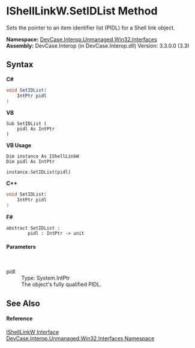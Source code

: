 # IShellLinkW.SetIDList Method 
 

Sets the pointer to an item identifier list (PIDL) for a Shell link object.

**Namespace:**&nbsp;<a href="N_DevCase_Interop_Unmanaged_Win32_Interfaces">DevCase.Interop.Unmanaged.Win32.Interfaces</a><br />**Assembly:**&nbsp;DevCase.Interop (in DevCase.Interop.dll) Version: 3.3.0.0 (3.3)

## Syntax

**C#**<br />
``` C#
void SetIDList(
	IntPtr pidl
)
```

**VB**<br />
``` VB
Sub SetIDList ( 
	pidl As IntPtr
)
```

**VB Usage**<br />
``` VB Usage
Dim instance As IShellLinkW
Dim pidl As IntPtr

instance.SetIDList(pidl)
```

**C++**<br />
``` C++
void SetIDList(
	IntPtr pidl
)
```

**F#**<br />
``` F#
abstract SetIDList : 
        pidl : IntPtr -> unit 

```


#### Parameters
&nbsp;<dl><dt>pidl</dt><dd>Type: System.IntPtr<br />The object's fully qualified PIDL.</dd></dl>

## See Also


#### Reference
<a href="T_DevCase_Interop_Unmanaged_Win32_Interfaces_IShellLinkW">IShellLinkW Interface</a><br /><a href="N_DevCase_Interop_Unmanaged_Win32_Interfaces">DevCase.Interop.Unmanaged.Win32.Interfaces Namespace</a><br />